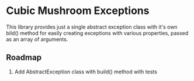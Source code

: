 Cubic Mushroom Exceptions
=========================

This library provides just a single abstract exception class with it's own bild() method for easily creating exceptions
with various properties, passed as an array of arguments.


Roadmap
-------

1. Add AbstractException class with build() method with tests